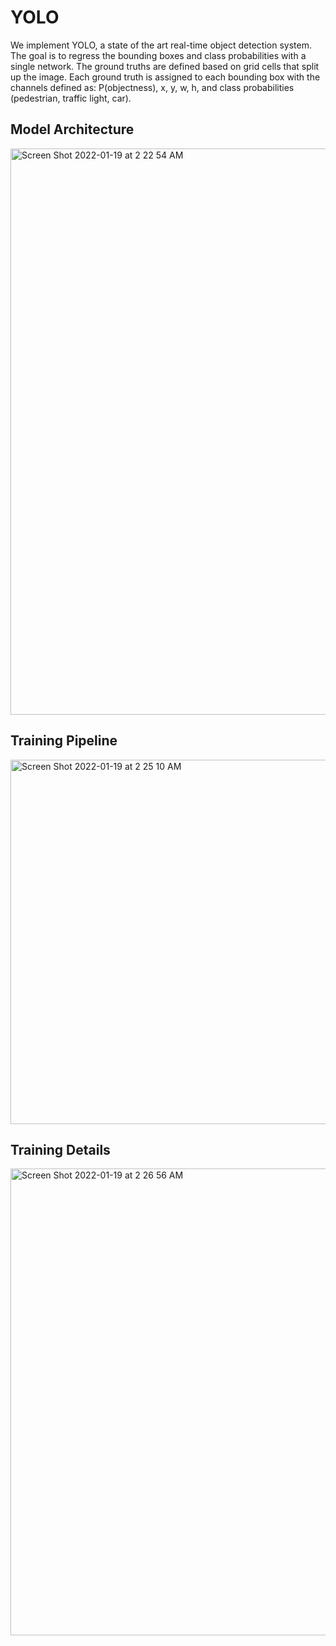 # YOLO

We implement YOLO, a state of the art real-time object detection system. The goal is to regress the bounding boxes and class probabilities with a single network. The ground truths are defined based on grid cells that split up the image. Each ground truth is assigned to each bounding box with the channels defined as: P(objectness), x, y, w, h, and class probabilities (pedestrian, traffic light, car). 

## Model Architecture

<img width="906" alt="Screen Shot 2022-01-19 at 2 22 54 AM" src="https://user-images.githubusercontent.com/40223805/150083533-30bc5120-e836-4f54-8fb2-5c5f6324d6c7.png">

## Training Pipeline

<img width="583" alt="Screen Shot 2022-01-19 at 2 25 10 AM" src="https://user-images.githubusercontent.com/40223805/150083652-a297d6ba-beed-4f6f-8234-939ce28bb43e.png">

## Training Details


<img width="747" alt="Screen Shot 2022-01-19 at 2 26 56 AM" src="https://user-images.githubusercontent.com/40223805/150083939-9c357d12-b54b-4731-a245-15141a04e649.png">
